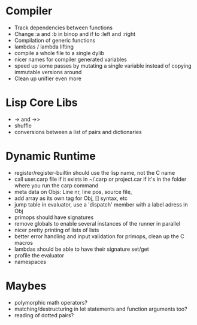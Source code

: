 # Compiler
  - Track dependencies between functions
  - Change :a and :b in binop and if to :left and :right
  - Compilation of generic functions
  - lambdas / lambda lifting
  - compile a whole file to a single dylib
  - nicer names for compiler generated variables
  - speed up some passes by mutating a single variable instead of copying immutable versions around
  - Clean up unifier even more

# Lisp Core Libs
  - -> and ->>
  - shuffle
  - conversions between a list of pairs and dictionaries

# Dynamic Runtime
  - register/register-builtin should use the lisp name, not the C name 
  - call user.carp file if it exists in ~/.carp or project.car if it's in the folder where you run the carp command
  - meta data on Objs: Line nr, line pos, source file,
  - add array as its own tag for Obj, [] syntax, etc
  - jump table in evaluator, use a 'dispatch' member with a label adress in Obj
  - primops should have signatures
  - remove globals to enable several instances of the runner in parallel
  - nicer pretty printing of lists of lists
  - better error handling and input validation for primops, clean up the C macros
  - lambdas should be able to have their signature set/get
  - profile the evaluator
  - namespaces

# Maybes
  - polymorphic math operators?
  - matching/destructuring in let statements and function arguments too?
  - reading of dotted pairs?

